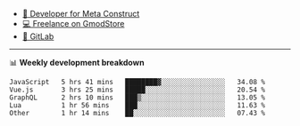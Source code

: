 - [🎈 Developer for Meta Construct](https://metastruct.net)
- [💻 Freelance on GmodStore](https://www.gmodstore.com/users/Tenrys)
- [🦊 GitLab](https://gitlab.com/Tenrys)

---

📊 **Weekly development breakdown**
<!--START_SECTION:waka-->

```text
JavaScript   5 hrs 41 mins   ████████▓░░░░░░░░░░░░░░░░   34.08 %
Vue.js       3 hrs 25 mins   █████░░░░░░░░░░░░░░░░░░░░   20.54 %
GraphQL      2 hrs 10 mins   ███▒░░░░░░░░░░░░░░░░░░░░░   13.05 %
Lua          1 hr 56 mins    ███░░░░░░░░░░░░░░░░░░░░░░   11.63 %
Other        1 hr 14 mins    ██░░░░░░░░░░░░░░░░░░░░░░░   07.43 %
```

<!--END_SECTION:waka-->
